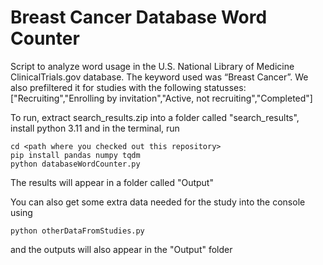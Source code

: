 # Breast Cancer Database Word Counter
Script to analyze word usage in the U.S. National Library of Medicine ClinicalTrials.gov database. The keyword used was “Breast Cancer”. We also prefiltered it for studies with the following statusses: ["Recruiting","Enrolling by invitation","Active, not recruiting","Completed"]

To run, extract search_results.zip into a folder called "search_results", install python 3.11 and in the terminal, run
```
cd <path where you checked out this repository>
pip install pandas numpy tqdm
python databaseWordCounter.py
```
The results will appear in a folder called "Output"

You can also get some extra data needed for the study into the console using
```
python otherDataFromStudies.py
```
and the outputs will also appear in the "Output" folder
